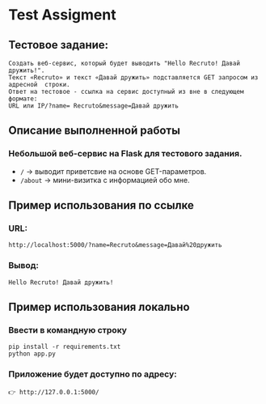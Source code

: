 # Test Assigment

## Тестовое задание:
    Создать веб-сервис, который будет выводить "Hello Recruto! Давай дружить!".
    Текст «Recruto» и текст «Давай дружить» подставляется GET запросом из адресной  строки.
    Ответ на тестовое - ссылка на сервис доступный из вне в следующем формате:
    URL или IP/?name= Recruto&message=Давай дружить


## Описание выполненной работы
### Небольшой веб-сервис на **Flask** для тестового задания.
- `/` -> выводит приветсвие на основе GET-параметров.
- `/about` -> мини-визитка с информацией обо мне.

## Пример использования по ссылке
### URL:
    http://localhost:5000/?name=Recruto&message=Давай%20дружить

### Вывод:
    Hello Recruto! Давай дружить!

## Пример использования локально
### Ввести в командную строку
    pip install -r requirements.txt
    python app.py
    

### Приложение будет доступно по адресу:
    👉 http://127.0.0.1:5000/
